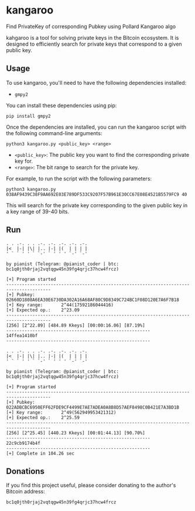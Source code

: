 # kangaroo
Find PrivateKey of corresponding Pubkey using Pollard Kangaroo algo

kahgaroo is a tool for solving private keys in the Bitcoin ecosystem. It is designed to efficiently search for private keys that correspond to a given public key.

## Usage

To use kangaroo, you'll need to have the following dependencies installed:

- `gmpy2`

You can install these dependencies using pip:

```
pip install gmpy2
```

Once the dependencies are installed, you can run the kangaroo script with the following command-line arguments:

```
python3 kangaroo.py <public_key> <range>
```

- `<public_key>`: The public key you want to find the corresponding private key for.
- `<range>`: The bit range to search for the private key.

For example, to run the script with the following parameters:

```
python3 kangaroo.py 038AF9439C38F9AA692E03E789DF533C9207F57B961E30CC67E08E4521B5579FC9 40
```

This will search for the private key corresponding to the given public key in a key range of 39-40 bits.

## Run
```
. . .-. . . .-. .-. .-. .-. .-.
|<  |-| |\| |.. |-| |(  | | | |
' ` ` ' ' ` `-' ` ' ' ' `-' `-'

by pianist (Telegram: @pianist_coder | btc: bc1q0jth0rjaj2vqtqgw45n39fg4qrjc37hcw4frcz)

[+] Program started
---------------------------------------------------------------------------------------
[+] Pubkey:          02660D1808A6EA30E6730DA302A16A68AF80C9D8349C724BC1F08D120E7A6F7B18
[+] Key range:       2^44(17592186044416)
[+] Expected op.:    2^23.09
---------------------------------------------------------------------------------------
[256] [2^22.89] [484.89 Kkeys] [00:00:16.06] [87.19%]
-------------------------------------------------------
14ffea1410bf
-------------------------------------------------------

. . .-. . . .-. .-. .-. .-. .-.
|<  |-| |\| |.. |-| |(  | | | |
' ` ` ' ' ` `-' ` ' ' ' `-' `-'

by pianist (Telegram: @pianist_coder | btc: bc1q0jth0rjaj2vqtqgw45n39fg4qrjc37hcw4frcz)

[+] Program started
---------------------------------------------------------------------------------------
[+] Pubkey:          022ADBCBC6950EFF62FDE9CF4499E7AE7ADEA0A8B8D57AEF8498C0B421E7A3BD1B
[+] Key range:       2^49(562949953421312)
[+] Expected op.:    2^25.59
---------------------------------------------------------------------------------------
[256] [2^25.45] [440.23 Kkeys] [00:01:44.13] [90.70%]
-------------------------------------------------------
22c9cb9174b4f
-------------------------------------------------------
[+] Complete in 104.26 sec
```

## Donations
If you find this project useful, please consider donating to the author's Bitcoin address:

`bc1q0jth0rjaj2vqtqgw45n39fg4qrjc37hcw4frcz`
